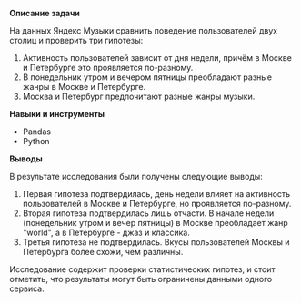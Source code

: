 **Описание задачи**

На данных Яндекс Музыки сравнить поведение пользователей двух столиц и проверить три гипотезы:

1. Активность пользователей зависит от дня недели, причём в Москве и Петербурге это проявляется по-разному.
2. В понедельник утром и вечером пятницы преобладают разные жанры в Москве и Петербурге.
3. Москва и Петербург предпочитают разные жанры музыки.

**Навыки и инструменты**

- Pandas
- Python

**Выводы**

В результате исследования были получены следующие выводы:

1. Первая гипотеза подтвердилась, день недели влияет на активность пользователей в Москве и Петербурге, но проявляется по-разному.
2. Вторая гипотеза подтвердилась лишь отчасти. В начале недели (понедельник утром и вечер пятницы) в Москве преобладает жанр "world", а в Петербурге - джаз и классика.
3. Третья гипотеза не подтвердилась. Вкусы пользователей Москвы и Петербурга более схожи, чем различны.

Исследование содержит проверки статистических гипотез, и стоит отметить, что результаты могут быть ограничены данными одного сервиса.
